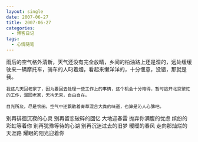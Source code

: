 ```yaml
---
layout: single
date: 2007-06-27
title: 2007-06-27
categories:
  - 博客日记
tags:
  - 心情随笔
---
```

雨后的空气格外清新，天气还没有完全放晴，乡间的柏油路上还是湿的，远处缓缓驶来一辆摩托车，骑车的人叼着烟，看起来懒洋洋的，十分惬意，没错，那就是我。

    我这几天回老家了，因为要回去处理一些工作上的事情，这个机会十分难得，暂时逃开北京繁忙的工作，溜回老家，无拘无束，自由自在。

    目光所及，尽是农田。空气中还飘散着青草混合大粪的味道，也算是沁人心脾吧。

别再徘徊沉寂的心灵
别再留恋破碎的回忆
大地迎春雷
抛弃你满腹的忧虑
缤纷的彩虹等着你
别再犹豫等待的心湖
别再沉迷过去的旧梦
暖暖的春风
走向那灿烂的天涯路
耀眼的阳光迎着你